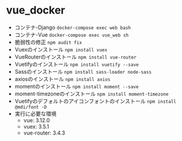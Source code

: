# vue_docker
   - コンテナ-Django
   `docker-compose exec web bash`
   - コンテナ-Vue
   `docker-compose exec vue_web sh`
   - 脆弱性の修正
   `npm audit fix`
   - Vuexのインストール
   `npm install vuex`
   - VueRouterのインストール
   `npm install vue-router`
   - Vuetifyのインストール
   `npm install vuetify --save`
   - Sassのインストール
   `npm install sass-loader node-sass`
   - axiosのインストール
   `npm install axios`
   - momentのインストール
   `npm install moment --save`
   - moment-timezoneのインストール
   `npm install moment-timezone`
   - Vuetifyのデフォルトのアイコンフォントのインストール
   `npm install @mdi/font -D`
 - 実行に必要な環境
   - vue: 3.12.0
   - vuex: 3.5.1 
   - vue-router: 3.4.3
